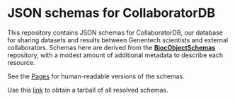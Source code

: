 # JSON schemas for CollaboratorDB

This repository contains JSON schemas for CollaboratorDB,
our database for sharing datasets and results between Genentech scientists and external collaborators.
Schemas here are derived from the [**BiocObjectSchemas**](https://github.com/ArtifactDB/BiocObjectSchemas) repository,
with a modest amount of additional metadata to describe each resource.

See the [Pages](https://collaboratordb.github.io/CollaboratorDB-schemas/) for human-readable versions of the schemas.

Use this [link](https://collaboratordb.github.io/CollaboratorDB-schemas/bundle.tar.gz) to obtain a tarball of all resolved schemas.

